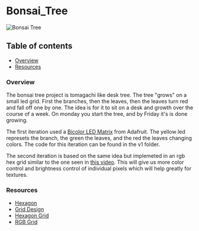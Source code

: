 # Bonsai_Tree

![Bonsai Tree](https://548038.smushcdn.com/934934/wp-content/uploads/2018/06/How-To-Make-A-Bonsai-Tree-1.jpg?lossy=1&strip=0&webp=1)

## Table of contents
* [Overview](#overview)
* [Resources](#resources)

### Overview
The bonsai tree project is tomagachi like desk tree. The tree "grows" on a small led grid. First the branches, then the leaves, then the leaves turn red and fall off one by one. The idea is for it to sit on a desk and growth over the course of a week. On monday you start the tree, and by Friday it's is done growing.

The first iteration used a [Bicolor LED Matrix](https://www.adafruit.com/product/902) from Adafruit. The yellow led represets the branch, the green the leaves, and the red the leaves changing colors. The code for this iteration can be found in the v1 folder.

The second iteration is based on the same idea but implemeted in an rgb hex grid similar to the one seen in [this video](https://www.youtube.com/watch?v=po9i8U6nh0U). This will give us more color control and brightness control of individual pixels which will help greatly for textures. 

### Resources

* [Hexagon](https://www.redblobgames.com/grids/hexagons/)
* [Grid Design](http://louisc.co.uk/?p=2554)
* [Hexagon Grid](https://www.youtube.com/watch?v=po9i8U6nh0U)
* [RGB Grid](https://create.arduino.cc/projecthub/Mukesh_Sankhla/rgb-hexmatrix-iot-clock-54fc5d)
